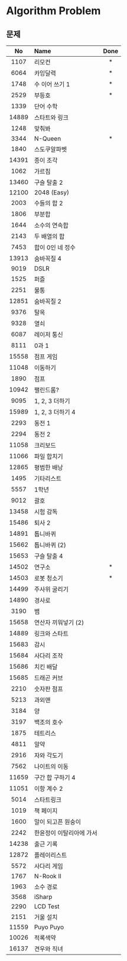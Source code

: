# Algorithm Problem

## 문제

  No|Name|Done
  :---:|:---|:--:
  1107|리모컨|*
  6064|카잉달력|*
  1748|수 이어 쓰기 1|*
  2529|부등호|*
  1339|단어 수학|
  14889|스타트와 링크|
  1248|맞춰봐|
  3344|N-Queen|*
  1840|스도쿠알파벳|
  14391|종이 조각|
  1062|가르침|
  13460|구슬 탈출 2|
  12100|2048 (Easy)|
  2003|수들의 합 2|
  1806|부분합|
  1644|소수의 연속합|
  2143|두 배열의 합|
  7453|합이 0인 네 정수|
  13913|숨바꼭질 4|
  9019|DSLR|
  1525|퍼즐|
  2251|물통|
  12851|숨바꼭질 2|
  9376|탈옥|
  9328|열쇠|
  6087|레이저 통신|
  8111|0과 1|
  15558|점프 게임|
  11048|이동하기|
  1890|점프|
  10942|팰린드롬?|
  9095|1, 2, 3 더하기|
  15989|1, 2, 3 더하기 4|
  2293|동전 1|
  2294|동전 2|
  11058|크리보드|
  11066|파일 합치기|
  12865|평범한 배낭|
  1495|기타리스트|
  5557|1학년|
  9012|괄호|
  13458|시험 감독|
  15486|퇴사 2|
  14891|톱니바퀴|
  15662|톱니바퀴 (2)|
  15653|구슬 탈출 4|
  14502|연구소|*
  14503|로봇 청소기|*
  14499|주사위 굴리기|
  14890|경사로|
  3190|뱀|
  15658|연산자 끼워넣기 (2)|
  14889|링크와 스타트|
  15683|감시|
  15684|사다리 조작|
  15686|치킨 배달|
  15685|드래곤 커브|
  2210|숫자판 점프|
  5213|과외맨|
  3184|양|
  3197|백조의 호수|
  1875|테트리스|
  4811|알약|
  2916|자와 각도기|
  7562|나이트의 이동|
  11659|구간 합 구하기 4|
  11051|이항 계수 2|
  5014|스타트링크|
  1019|책 페이지|
  1600|말이 되고픈 원숭이|
  2242|한윤정이 이탈리아에 가서|
  14238|출근 기록|
  12872|플레이리스트|
  5572|사다리 게임|
  1767|N-Rook II|
  1963|소수 경로|
  3568|iSharp|
  2290|LCD Test|
  2151|거울 설치|
  11559|Puyo Puyo|
  10026|적록색약|
  16137|견우와 직녀|
